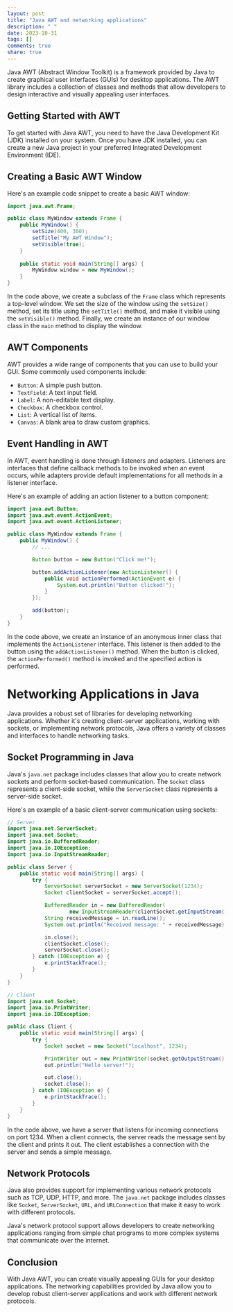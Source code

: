 ```yaml
---
layout: post
title: "Java AWT and networking applications"
description: " "
date: 2023-10-31
tags: []
comments: true
share: true
---
```


Java AWT (Abstract Window Toolkit) is a framework provided by Java to create graphical user interfaces (GUIs) for desktop applications. The AWT library includes a collection of classes and methods that allow developers to design interactive and visually appealing user interfaces.

## Getting Started with AWT

To get started with Java AWT, you need to have the Java Development Kit (JDK) installed on your system. Once you have JDK installed, you can create a new Java project in your preferred Integrated Development Environment (IDE). 

## Creating a Basic AWT Window

Here's an example code snippet to create a basic AWT window:

```java
import java.awt.Frame;

public class MyWindow extends Frame {
    public MyWindow() {
        setSize(400, 300);
        setTitle("My AWT Window");
        setVisible(true);
    }
    
    public static void main(String[] args) {
        MyWindow window = new MyWindow();
    }
}
```

In the code above, we create a subclass of the `Frame` class which represents a top-level window. We set the size of the window using the `setSize()` method, set its title using the `setTitle()` method, and make it visible using the `setVisible()` method. Finally, we create an instance of our window class in the `main` method to display the window.

## AWT Components

AWT provides a wide range of components that you can use to build your GUI. Some commonly used components include:

- `Button`: A simple push button.
- `TextField`: A text input field.
- `Label`: A non-editable text display.
- `Checkbox`: A checkbox control.
- `List`: A vertical list of items.
- `Canvas`: A blank area to draw custom graphics.

## Event Handling in AWT

In AWT, event handling is done through listeners and adapters. Listeners are interfaces that define callback methods to be invoked when an event occurs, while adapters provide default implementations for all methods in a listener interface.

Here's an example of adding an action listener to a button component:

```java
import java.awt.Button;
import java.awt.event.ActionEvent;
import java.awt.event.ActionListener;

public class MyWindow extends Frame {
    public MyWindow() {
        // ...

        Button button = new Button("Click me!");

        button.addActionListener(new ActionListener() {
            public void actionPerformed(ActionEvent e) {
                System.out.println("Button clicked!");
            }
        });

        add(button);
    }
}
```

In the code above, we create an instance of an anonymous inner class that implements the `ActionListener` interface. This listener is then added to the button using the `addActionListener()` method. When the button is clicked, the `actionPerformed()` method is invoked and the specified action is performed.

# Networking Applications in Java

Java provides a robust set of libraries for developing networking applications. Whether it's creating client-server applications, working with sockets, or implementing network protocols, Java offers a variety of classes and interfaces to handle networking tasks.

## Socket Programming in Java

Java's `java.net` package includes classes that allow you to create network sockets and perform socket-based communication. The `Socket` class represents a client-side socket, while the `ServerSocket` class represents a server-side socket.

Here's an example of a basic client-server communication using sockets:

```java
// Server
import java.net.ServerSocket;
import java.net.Socket;
import java.io.BufferedReader;
import java.io.IOException;
import java.io.InputStreamReader;

public class Server {
    public static void main(String[] args) {
        try {
            ServerSocket serverSocket = new ServerSocket(1234);
            Socket clientSocket = serverSocket.accept();

            BufferedReader in = new BufferedReader(
                    new InputStreamReader(clientSocket.getInputStream()));
            String receivedMessage = in.readLine();
            System.out.println("Received message: " + receivedMessage);

            in.close();
            clientSocket.close();
            serverSocket.close();
        } catch (IOException e) {
            e.printStackTrace();
        }
    }
}
```

```java
// Client
import java.net.Socket;
import java.io.PrintWriter;
import java.io.IOException;

public class Client {
    public static void main(String[] args) {
        try {
            Socket socket = new Socket("localhost", 1234);

            PrintWriter out = new PrintWriter(socket.getOutputStream(), true);
            out.println("Hello server!");

            out.close();
            socket.close();
        } catch (IOException e) {
            e.printStackTrace();
        }
    }
}
```

In the code above, we have a server that listens for incoming connections on port 1234. When a client connects, the server reads the message sent by the client and prints it out. The client establishes a connection with the server and sends a simple message.

## Network Protocols

Java also provides support for implementing various network protocols such as TCP, UDP, HTTP, and more. The `java.net` package includes classes like `Socket`, `ServerSocket`, `URL`, and `URLConnection` that make it easy to work with different protocols.

Java's network protocol support allows developers to create networking applications ranging from simple chat programs to more complex systems that communicate over the internet.

## Conclusion

With Java AWT, you can create visually appealing GUIs for your desktop applications. The networking capabilities provided by Java allow you to develop robust client-server applications and work with different network protocols.